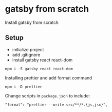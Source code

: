# gatsby from scratch
Install gatsby from scratch 



## Setup

- initialize project
- add .gitignore
- install gatsby react react-dom

```
npm i -S gatsby react react-dom
```

Installing prettier and add format command

```
npm i -D prettier
```

Change scripts in `package.json` to include:

```
"format": "prettier --write src/**/*.{js,jsx}",
```